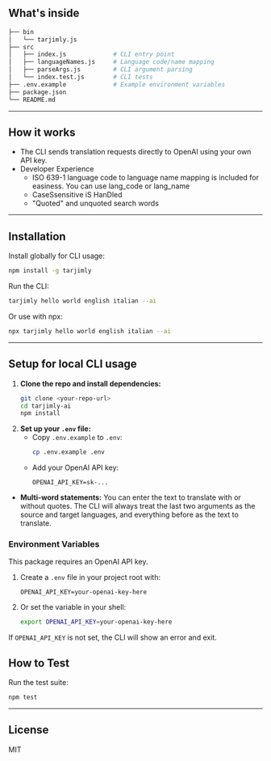 ## What's inside

```bash
├── bin
│   └── tarjimly.js
├── src
│   ├── index.js             # CLI entry point
│   ├── languageNames.js     # Language code/name mapping
│   ├── parseArgs.js         # CLI argument parsing
│   └── index.test.js        # CLI tests
├── .env.example             # Example environment variables
├── package.json
└── README.md
```

---

## How it works
- The CLI sends translation requests directly to OpenAI using your own API key.
- Developer Experience
  - ISO 639-1 language code to language name mapping is included for easiness. You can use lang_code or lang_name
  - CaseSsensitive iS HanDled
  - "Quoted" and unquoted search words
---

 ## Installation
   Install globally for CLI usage:
   ```sh
   npm install -g tarjimly
   ```
   Run the CLI:
   ```sh
   tarjimly hello world english italian --ai
   ```
   Or use with npx:
   ```sh
   npx tarjimly hello world english italian --ai
   ```
---

  ## Setup for local CLI usage

1. **Clone the repo and install dependencies:**
   ```sh
   git clone <your-repo-url>
   cd tarjimly-ai
   npm install
   ```
2. **Set up your `.env` file:**
   - Copy `.env.example` to `.env`:
     ```sh
     cp .env.example .env
     ```
   - Add your OpenAI API key:
     ```
     OPENAI_API_KEY=sk-...
     ```


- **Multi-word statements:** You can enter the text to translate with or without quotes. The CLI will always treat the last two arguments as the source and target languages, and everything before as the text to translate.

### Environment Variables

This package requires an OpenAI API key.

1. Create a `.env` file in your project root with:
   ```
   OPENAI_API_KEY=your-openai-key-here
   ```
2. Or set the variable in your shell:
   ```sh
   export OPENAI_API_KEY=your-openai-key-here
   ```

If `OPENAI_API_KEY` is not set, the CLI will show an error and exit.

## How to Test

Run the test suite:
```sh
npm test
```

---

## License
MIT
